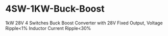 # 4SW-1KW-Buck-Boost
 1kW 28V 4 Switches Buck Boost Converter with 28V Fixed Output, Voltage Ripple<1% Inductor Current Ripple<30%
